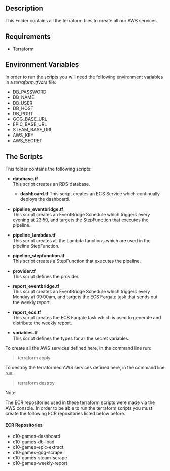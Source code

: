 ## Description

This Folder contains all the terraform files to create all our AWS services.


## Requirements
- Terraform

## Environment Variables
In order to run the scripts you will need the following environment variables in a *terraform.tfvars* file:

- DB_PASSWORD
- DB_NAME
- DB_USER
- DB_HOST
- DB_PORT
- GOG_BASE_URL
- EPIC_BASE_URL
- STEAM_BASE_URL
- AWS_KEY
- AWS_SECRET

## The Scripts
This folder contains the following scripts:

- **database.tf**  
This script creates an RDS database.  
  - **dashboard.tf**
  This script creates an ECS Service which continually deploys the dashboard.
  
- **pipeline_eventbridge.tf**  
This script creates an EventBridge Schedule which triggers every evening at 23:50, and targets the StepFunction that executes the pipeline.  
  
- **pipeline_lambdas.tf**  
This script creates all the Lambda functions which are used in the pipeline StepFunction. 

- **pipeline_stepfunction.tf**  
This script creates a StepFunction that executes the pipeline.  
  
- **provider.tf**  
This script defines the provider.  
  
- **report_eventbridge.tf**  
This script creates an EventBridge Schedule which triggers every Monday at 09:00am, and targets the ECS Fargate task that sends out the weekly report.  
  
- **report_ecs.tf**  
This script creates the ECS Fargate task which is used to generate and distribute the weekly report.  
    
- **variables.tf**  
This script defines the types for all the secret variables.  
  
  
To create all the AWS services defined here, in the command line run:
> terraform apply

To destroy the terraformed AWS services defined here, in the command line run:
> terraform destroy

> [!NOTE]  
> The ECR repositories used in these terraform scripts were made via the AWS console. In order to be able to run the terraform scripts you must create the following ECR repositories listed below before.

#### ECR Repositories
- c10-games-dashboard
- c10-games-db-load
- c10-games-epic-extract
- c10-games-gog-scrape
- c10-games-steam-scrape
- c10-games-weekly-report

